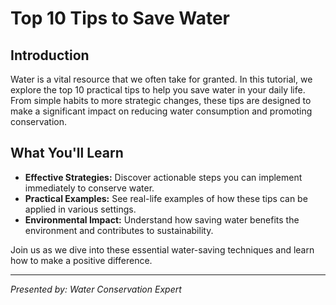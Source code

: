 # Top 10 Tips to Save Water

## Introduction

Water is a vital resource that we often take for granted. In this tutorial, we explore the top 10 practical tips to help you save water in your daily life. From simple habits to more strategic changes, these tips are designed to make a significant impact on reducing water consumption and promoting conservation.

## What You'll Learn

- **Effective Strategies:** Discover actionable steps you can implement immediately to conserve water.
- **Practical Examples:** See real-life examples of how these tips can be applied in various settings.
- **Environmental Impact:** Understand how saving water benefits the environment and contributes to sustainability.

Join us as we dive into these essential water-saving techniques and learn how to make a positive difference.

---

*Presented by: Water Conservation Expert*
